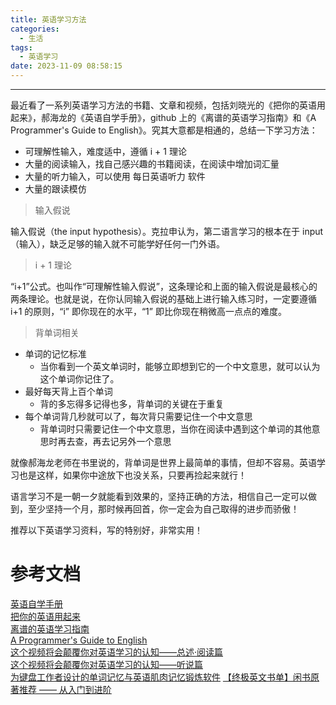 ```yaml
---
title: 英语学习方法
categories:
  - 生活
tags:
  - 英语学习
date: 2023-11-09 08:58:15
---
```


---

最近看了一系列英语学习方法的书籍、文章和视频，包括刘晓光的《把你的英语用起来》，郝海龙的《英语自学手册》，github 上的《离谱的英语学习指南》和《A Programmer's Guide to English》。究其大意都是相通的，总结一下学习方法：

- 可理解性输入，难度适中，遵循 i + 1 理论
- 大量的阅读输入，找自己感兴趣的书籍阅读，在阅读中增加词汇量
- 大量的听力输入，可以使用 每日英语听力 软件
- 大量的跟读模仿

<!-- more -->

> 输入假说

输入假说（the input hypothesis）。克拉申认为，第二语言学习的根本在于 input（输入），缺乏足够的输入就不可能学好任何一门外语。

> i + 1 理论

“i+1”公式。也叫作“可理解性输入假说”，这条理论和上面的输入假说是最核心的两条理论。也就是说，在你认同输入假说的基础上进行输入练习时，一定要遵循 i+1 的原则，“i” 即你现在的水平，“1” 即比你现在稍微高一点点的难度。

> 背单词相关

- 单词的记忆标准
  - 当你看到一个英文单词时，能够立即想到它的一个中文意思，就可以认为这个单词你记住了。
- 最好每天背上百个单词
  - 背的多忘得多记得也多，背单词的关键在于重复
- 每个单词背几秒就可以了，每次背只需要记住一个中文意思
  - 背单词时只需要记住一个中文意思，当你在阅读中遇到这个单词的其他意思时再去查，再去记另外一个意思

就像郝海龙老师在书里说的，背单词是世界上最简单的事情，但却不容易。英语学习也是这样，如果你中途放下也没关系，只要再捡起来就行！

语言学习不是一朝一夕就能看到效果的，坚持正确的方法，相信自己一定可以做到，至少坚持一个月，那时候再回首，你一定会为自己取得的进步而骄傲！

推荐以下英语学习资料，写的特别好，非常实用！

# 参考文档

[英语自学手册](https://sspai.com/series/77)  
[把你的英语用起来](https://www.amazon.com/%E7%94%9F%E5%91%BD%E7%9A%84%E8%BF%9C%E6%96%B9-%E5%88%98%E6%99%93%E5%85%89/dp/B0725PC739/ref=sr_1_2?crid=1K9WRYFB4POJ1&keywords=%E6%8A%8A%E4%BD%A0%E7%9A%84%E8%8B%B1%E8%AF%AD%E7%94%A8%E8%B5%B7%E6%9D%A5&qid=1699491038&s=books&sprefix=%E6%8A%8A%E4%BD%A0%E7%9A%84%E8%8B%B1%E8%AF%AD%E7%94%A8%E8%B5%B7%E6%9D%A5%2Cstripbooks-intl-ship%2C335&sr=1-2)  
[离谱的英语学习指南](https://github.com/byoungd/English-level-up-tips)  
[A Programmer's Guide to English](https://github.com/yujiangshui/A-Programmers-Guide-to-English)  
[这个视频将会颠覆你对英语学习的认知——总述·阅读篇](https://www.bilibili.com/video/BV1aD4y127GE/?spm_id_from=333.999.0.0&vd_source=feaed3bcf7c26260dd3b1715d154fdbe)  
[这个视频将会颠覆你对英语学习的认知——听说篇](https://www.bilibili.com/video/BV1tf4y1s7NN/?spm_id_from=333.999.0.0&vd_source=feaed3bcf7c26260dd3b1715d154fdbe)  
[为键盘工作者设计的单词记忆与英语肌肉记忆锻炼软件](https://github.com/RealKai42/qwerty-learner)
[【终极英文书单】闲书原著推荐 —— 从入门到进阶](https://www.bilibili.com/read/cv7695133/)
